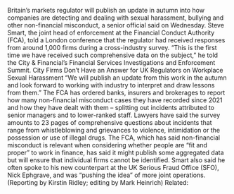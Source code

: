 Britain’s markets regulator will publish an update in autumn into how companies are detecting and dealing with sexual harassment, bullying and other non-financial misconduct, a senior official said on Wednesday.
Steve Smart, the joint head of enforcement at the Financial Conduct Authority (FCA), told a London conference that the regulator had received responses from around 1,000 firms during a cross-industry survey.
“This is the first time we have received such comprehensive data on the subject,” he told the City & Financial’s Financial Services Investigations and Enforcement Summit.
City Firms Don’t Have an Answer for UK Regulators on Workplace Sexual Harassment
“We will publish an update from this work in the autumn and look forward to working with industry to interpret and draw lessons from them.”
The FCA has ordered banks, insurers and brokerages to report how many non-financial misconduct cases they have recorded since 2021 and how they have dealt with them – splitting out incidents attributed to senior managers and to lower-ranked staff.
Lawyers have said the survey amounts to 23 pages of comprehensive questions about incidents that range from whistleblowing and grievances to violence, intimidation or the possession or use of illegal drugs.
The FCA, which has said non-financial misconduct is relevant when considering whether people are “fit and proper” to work in finance, has said it might publish some aggregated data but will ensure that individual firms cannot be identified.
Smart also said he often spoke to his new counterpart at the UK Serious Fraud Office (SFO), Nick Ephgrave, and was “pushing the idea” of more joint operations.
(Reporting by Kirstin Ridley; editing by Mark Heinrich)
Related:
